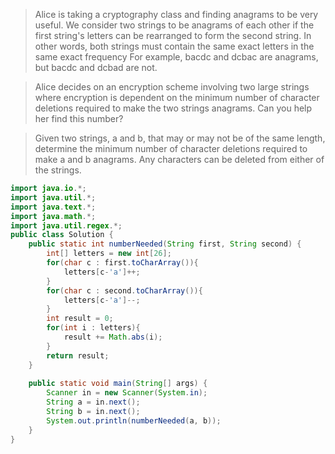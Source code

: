 > Alice is taking a cryptography class and finding anagrams to be very useful. We consider two strings to be anagrams of each other if the first string's letters can be rearranged to form the second string. In other words, both strings must contain the same exact letters in the same exact frequency For example, bacdc and dcbac are anagrams, but bacdc and dcbad are not.

> Alice decides on an encryption scheme involving two large strings where encryption is dependent on the minimum number of character deletions required to make the two strings anagrams. Can you help her find this number?

> Given two strings, a and b, that may or may not be of the same length, determine the minimum number of character deletions required to make a and b anagrams. Any characters can be deleted from either of the strings.

```java
import java.io.*;
import java.util.*;
import java.text.*;
import java.math.*;
import java.util.regex.*;
public class Solution {
    public static int numberNeeded(String first, String second) {
        int[] letters = new int[26];
		for(char c : first.toCharArray()){
			letters[c-'a']++;
		}
		for(char c : second.toCharArray()){
			letters[c-'a']--;
		}
		int result = 0;
		for(int i : letters){
			result += Math.abs(i);
		}
        return result;
    }
  
    public static void main(String[] args) {
        Scanner in = new Scanner(System.in);
        String a = in.next();
        String b = in.next();
        System.out.println(numberNeeded(a, b));
    }
}
```
